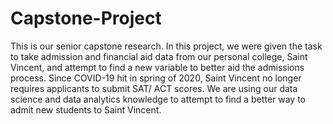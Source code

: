 # Capstone-Project
This is our senior capstone research.  In this project, we were given the task to take admission and financial aid data from our personal college, Saint Vincent, and attempt to find a new variable to better aid the admissions process.  Since COVID-19 hit in spring of 2020, Saint Vincent no longer requires applicants to submit SAT/ ACT scores.  We are using our data science and data analytics knowledge to attempt to find a better way to admit new students to Saint Vincent.
